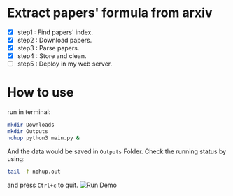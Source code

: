 # Extract papers' formula from arxiv

- [x] step1 : Find papers' index.
- [x] step2 : Download papers.
- [x] step3 : Parse papers.
- [x] step4 : Store and clean.
- [ ] step5 : Deploy in my web server. 

# How to use

run in terminal:
```bash
mkdir Downloads
mkdir Outputs
nohup python3 main.py &
```
And the data would be saved in `Outputs` Folder. Check the running status by using:
```bash
tail -f nohup.out
```
and press `Ctrl+c` to quit.
![Run Demo](https://s2.loli.net/2023/01/06/u9skjBZORldao6w.png)
